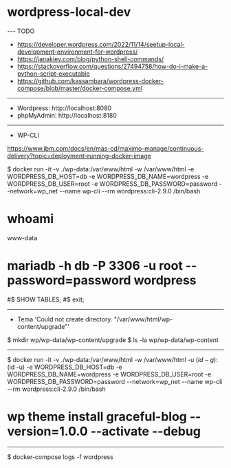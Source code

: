 # wordpress-local-dev

--- TODO

- https://developer.wordpress.com/2022/11/14/seetup-local-development-environment-for-wordpress/
- https://janakiev.com/blog/python-shell-commands/
- https://stackoverflow.com/questions/27494758/how-do-i-make-a-python-script-executable
- https://github.com/kassambara/wordpress-docker-compose/blob/master/docker-compose.yml

---

- Wordpress: http://localhost:8080
- phpMyAdmin: http://localhost:8180

---
 


 - WP-CLI

https://www.ibm.com/docs/en/mas-cd/maximo-manage/continuous-delivery?topic=deployment-running-docker-image

$ docker run -it -v ./wp-data:/var/www/html -w /var/www/html -e WORDPRESS_DB_HOST=db -e WORDPRESS_DB_NAME=wordpress -e WORDPRESS_DB_USER=root -e WORDPRESS_DB_PASSWORD=password --network=wp_net --name wp-cli --rm wordpress:cli-2.9.0 /bin/bash 
# whoami
www-data
# mariadb -h db -P 3306 -u root --password=password wordpress
#$ SHOW TABLES;
#$ exit;

---

- Tema 'Could not create directory. "/var/www/html/wp-content/upgrade"'

$ mkdir wp/wp-data/wp-content/upgrade
$ ls -la wp/wp-data/wp-content

----

$ docker run -it -v ./wp-data:/var/www/html -w /var/www/html -u $(id -g):$(id -u) -e WORDPRESS_DB_HOST=db -e WORDPRESS_DB_NAME=wordpress -e WORDPRESS_DB_USER=root -e WORDPRESS_DB_PASSWORD=password --network=wp_net --name wp-cli --rm wordpress:cli-2.9.0 /bin/bash
# wp theme install graceful-blog --version=1.0.0 --activate --debug


----

$ docker-compose logs -f wordpress


